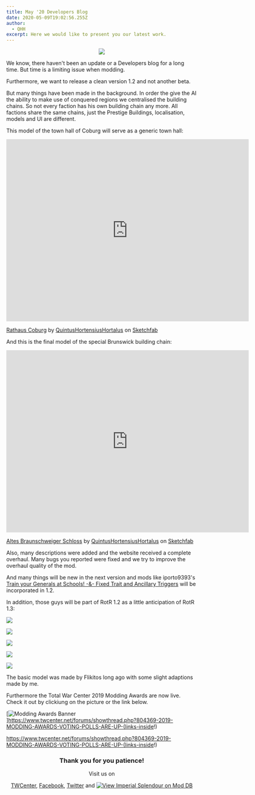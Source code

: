 ```yaml
---
title: May '20 Developers Blog
date: 2020-05-09T19:02:56.255Z
author:
  - QHH
excerpt: Here we would like to present you our latest work.
---
```

<center>

![](../_img/preview-may-20-blog.png)

</center>

We know, there haven't been an update or a Developers blog for a long time. But time is a limiting issue when modding. 

Furthermore, we want to release a clean version 1.2 and not another beta. 

But many things have been made in the background. In order the give the AI the ability to make use of conquered regions we centralised the building chains. So not every faction has his own building chain any more. All factions share the same chains, just the Prestige Buildings, localisation, models and UI are different.

This model of the town hall of Coburg will serve as a generic town hall:

<iframe width="640" height="480" src="https://sketchfab.com/models/b65305da47c947f2893b160f70d114ce/embed?preload=1&amp;ui_controls=1&amp;ui_infos=1&amp;ui_inspector=1&amp;ui_stop=1&amp;ui_watermark=1&amp;ui_watermark_link=1" frameborder="0" allow="autoplay; fullscreen; vr" mozallowfullscreen="true" webkitallowfullscreen="true"></iframe>

[Rathaus Coburg](https://sketchfab.com/3d-models/rathaus-coburg-b65305da47c947f2893b160f70d114ce?utm_medium=embed&utm_source=website&utm_campaign=share-popup) by [QuintusHortensiusHortalus](https://sketchfab.com/QuintusHortensiusHortalus) on [Sketchfab](https://sketchfab.com)

And this is the final model of the special Brunswick building chain:

<iframe width="640" height="480" src="https://sketchfab.com/models/9e23ff7bb7234c25920a5b1cd7e3a149/embed?preload=1&amp;ui_controls=1&amp;ui_infos=1&amp;ui_inspector=1&amp;ui_stop=1&amp;ui_watermark=1&amp;ui_watermark_link=1" frameborder="0" allow="autoplay; fullscreen; vr" mozallowfullscreen="true" webkitallowfullscreen="true"></iframe>

[Altes Braunschweiger Schloss](https://sketchfab.com/3d-models/altes-braunschweiger-schloss-9e23ff7bb7234c25920a5b1cd7e3a149) by [QuintusHortensiusHortalus](https://sketchfab.com/QuintusHortensiusHortalus) on [Sketchfab](https://sketchfab.com)

Also, many descriptions were added and the website received a complete overhaul. Many bugs you reported were fixed and we try to improve the overhaul quality of the mod. 

And many things will be new in the next version and mods like iporto9393's [Train your Generals at Schools! -&- Fixed Trait and Ancillary Triggers](https://www.twcenter.net/forums/showthread.php?798721-SUBMOD-Train-your-Generals-at-Schools!-amp-Fixed-Trait-and-Ancillary-Triggers) will be incorporated in 1.2.

In addition, those guys will be part of RotR 1.2 as a little anticipation of RotR 1.3:

![](../_img/austria-regiment-kaiser.jpg)

![](../_img/austria-german-line-infantry-regiment.jpg)

![](../_img/austria-hungarian-line-infantry-regiment.jpg)

![](../_img/austria-grenzer-regiment.jpg)

![](../_img/austria-marines.jpg)

The basic model was made by Flikitos long ago with some slight adaptions made by me. 

Furthermore the Total War Center 2019 Modding Awards are now live. Check it out by clickiung on the picture or the link below.

[![Modding Awards Banner](../_img/ma-2019-banner.png "2019 Modding Awards")]https://www.twcenter.net/forums/showthread.php?804369-2019-MODDING-AWARDS-VOTING-POLLS-ARE-UP-(links-inside!)

https://www.twcenter.net/forums/showthread.php?804369-2019-MODDING-AWARDS-VOTING-POLLS-ARE-UP-(links-inside!)

<center>

### Thank you for you patience!

Visit us on 

[TWCenter](http://www.twcenter.net/forums/forumdisplay.php?1138-Imperial-Splendour), [Facebook](https://www.facebook.com/imperialsplendour/), [Twitter](https://twitter.com/SplendourTeam) and [![View Imperial Splendour on Mod DB](https://button.moddb.com/popularity/medium/mods/20800.png)](https://www.moddb.com/mods/imperial-splendour)

</center>